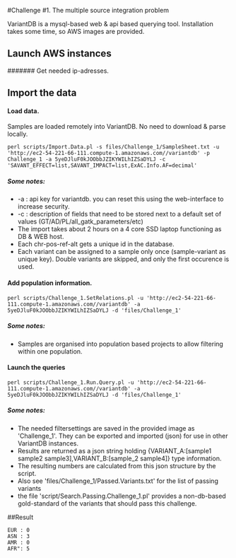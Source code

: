 #Challenge #1. The multiple source integration problem

VariantDB is a mysql-based web & api based querying tool. Installation takes some time, so AWS images are provided. 

## Launch AWS instances



####### Get needed ip-adresses.

## Import the data

#### Load data.

Samples are loaded remotely into VariantDB. No need to download & parse locally.

```
perl scripts/Import.Data.pl -s files/Challenge_1/SampleSheet.txt -u 'http://ec2-54-221-66-111.compute-1.amazonaws.com//variantdb' -p Challenge_1 -a 5yeDJluF0kJOObbJZIKYWILhIZSaDYLJ -c 'SAVANT_EFFECT=list,SAVANT_IMPACT=list,ExAC.Info.AF=decimal'
```

##### Some  notes:
* -a : api key for variantdb. you can reset this using the web-interface to increase security.
* -c : description of fields that need to be stored next to a default set of values (GT/AD/PL/all_gatk_parameters/etc)
* The import takes about 2 hours on a 4 core SSD laptop functioning as DB & WEB host.
* Each chr-pos-ref-alt gets a unique id in the database. 
* Each variant can be assigned to a sample only once (sample-variant as unique key). Double variants are skipped, and only the first occurence is used.



#### Add population information.

```
perl scripts/Challenge_1.SetRelations.pl -u 'http://ec2-54-221-66-111.compute-1.amazonaws.com//variantdb' -a 5yeDJluF0kJOObbJZIKYWILhIZSaDYLJ -d 'files/Challenge_1'
```

##### Some  notes:
* Samples are organised into population based projects to allow filtering within one population.

#### Launch the queries

```
perl scripts/Challenge_1.Run.Query.pl -u 'http://ec2-54-221-66-111.compute-1.amazonaws.com//variantdb' -a 5yeDJluF0kJOObbJZIKYWILhIZSaDYLJ -d 'files/Challenge_1'
```

##### Some notes: 
* The needed filtersettings are saved in the provided image as 'Challenge_1'. They can be exported and imported (json) for use in other VariantDB instances.
* Results are returned as a json string holding {VARIANT_A:[sample1 sample2 sample3],VARIANT_B:[sample_2 sample4]} type information.
* The resulting numbers are calculated from this json structure by the script.
* Also see 'files/Challenge_1/Passed.Variants.txt' for the list of passing variants
* the file 'script/Search.Passing.Challenge_1.pl' provides a non-db-based gold-standard of the variants that should pass this challenge. 


##Result


```
EUR : 0
ASN : 3
AMR : 0
AFR": 5 
```
